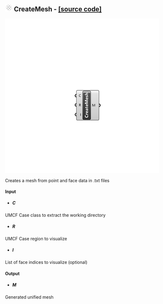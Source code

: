 ## ![](../../images/icons/CreateMesh.png) CreateMesh - [[source code]](https://github.com/Eddy3D-Dev/Eddy3D/tree/dev/CreateMesh.cs)

![](../../images/components/CreateMesh.png)

Creates a mesh from point and face data in .txt files

#### Input
* ##### C 
UMCF Case class to extract the working directory
* ##### R 
UMCF Case region to visualize
* ##### I 
List of face indices to visualize (optional)

#### Output
* ##### M
Generated unified mesh